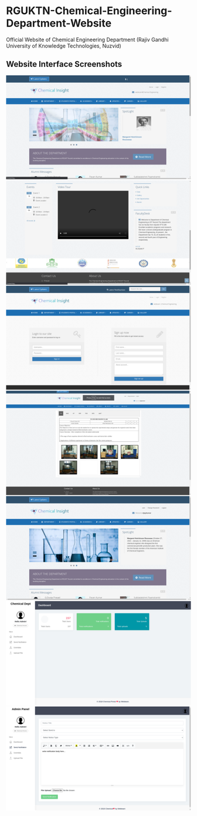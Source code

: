 # RGUKTN-Chemical-Engineering-Department-Website
Official Website of Chemical Engineering Department (Rajiv Gandhi University of Knowledge Technologies, Nuzvid)

## Website Interface Screenshots

<img src = "./uipics/1.png">
<img src = "./uipics/2.png">
<img src = "./uipics/3.png">
<img src = "./uipics/4.png">
<img src = "./uipics/5.png">
<img src = "./uipics/6.png">
<img src = "./uipics/7.png">